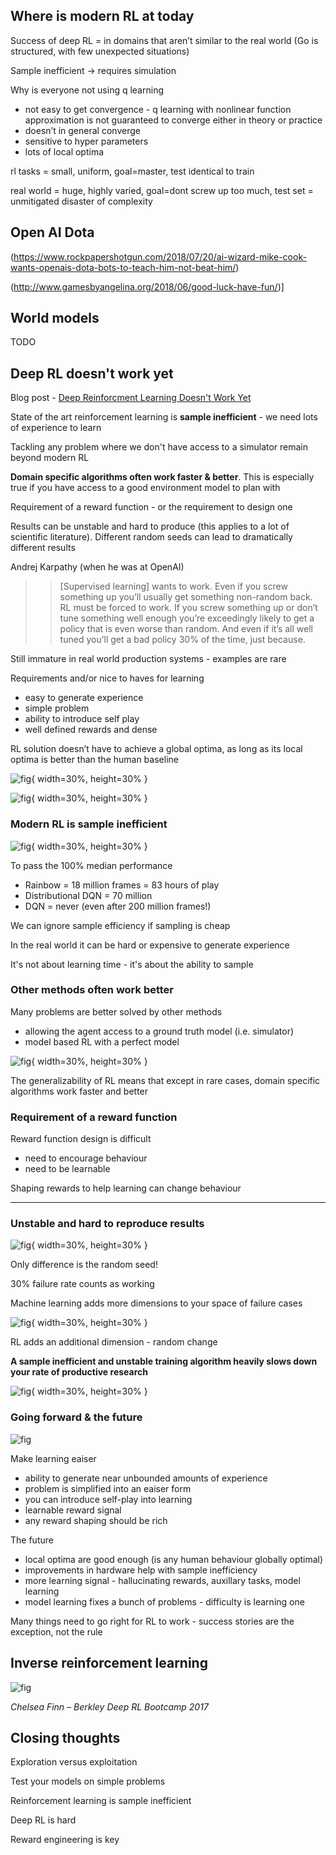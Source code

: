 ## Where is modern RL at today

Success of deep RL = in domains that aren’t similar to the real world (Go is structured, with few unexpected situations)

Sample inefficient -> requires simulation

Why is everyone not using q learning

- not easy to get convergence - q learning with nonlinear function approximation is not guaranteed to converge either in theory or practice
- doesn’t in general converge
- sensitive to hyper parameters
- lots of local optima

rl tasks = small, uniform, goal=master, test identical to train

real world = huge, highly varied, goal=dont screw up too much, test set = unmitigated disaster of complexity

## Open AI Dota

(https://www.rockpapershotgun.com/2018/07/20/ai-wizard-mike-cook-wants-openais-dota-bots-to-teach-him-not-beat-him/)

(http://www.gamesbyangelina.org/2018/06/good-luck-have-fun/)]

## World models

TODO

## Deep RL doesn't work yet

Blog post - [Deep Reinforcment Learning Doesn't Work Yet](https://www.alexirpan.com/2018/02/14/rl-hard.html)

State of the art reinforcement learning is **sample inefficient** - we need lots of experience to learn

Tackling any problem where we don't have access to a simulator remain beyond modern RL

**Domain specific algorithms often work faster & better**.  This is especially true if you have access to a good environment model to plan with

Requirement of a reward function - or the requirement to design one

Results can be unstable and hard to produce (this applies to a lot of scientific literature).  Different random seeds can lead to dramatically different results

Andrej Karpathy (when he was at OpenAI)
>>[Supervised learning] wants to work. Even if you screw something up you’ll usually get something non-random back. RL must be forced to work. If you screw something up or don’t tune something well enough you’re exceedingly likely to get a policy that is even worse than random. And even if it’s all well tuned you’ll get a bad policy 30% of the time, just because.

Still immature in real world production systems - examples are rare

Requirements and/or nice to haves for learning
- easy to generate experience
- simple problem
- ability to introduce self play
- well defined rewards and dense

RL solution doesn’t have to achieve a global optima, as long as its local optima is better than the human baseline

![fig](../../assets/images/section_8/work_intro.png){ width=30%, height=30% }

![fig](../../assets/images/section_8/work_bender.jpg){ width=30%, height=30% }

### Modern RL is sample inefficient

![fig](../../assets/images/section_4/rainbow_fig1.png){ width=30%, height=30% }

To pass the 100% median performance

- Rainbow = 18 million frames = 83 hours of play
- Distributional DQN = 70 million
- DQN = never (even after 200 million frames!)

We can ignore sample efficiency if sampling is cheap

In the real world it can be hard or expensive to generate experience

It's not about learning time - it's about the ability to sample

### Other methods often work better 

Many problems are better solved by other methods

- allowing the agent access to a ground truth model (i.e. simulator)
- model based RL with a perfect model

![fig](../../assets/images/section_8/work_atari.png){ width=30%, height=30% }

The generalizability of RL means that except in rare cases, domain specific algorithms work faster and better

### Requirement of a reward function 

Reward function design is difficult
- need to encourage behaviour
- need to be learnable

Shaping rewards to help learning can change behaviour

---
### Unstable and hard to reproduce results

![fig](../../assets/images/section_8/work_seeds.png){ width=30%, height=30% }

Only difference is the random seed!

30% failure rate counts as working

Machine learning adds more dimensions to your space of failure cases

![fig](../../assets/images/section_8/work_ml.png){ width=30%, height=30% }

RL adds an additional dimension - random change

**A sample inefficient and unstable training algorithm heavily slows down your rate of productive research**

![fig](../../assets/images/section_8/work_karpathy.png){ width=30%, height=30% }

### Going forward & the future

![fig](assets/images/section_8/work_research.png)

Make learning eaiser

- ability to generate near unbounded amounts of experience
- problem is simplified into an eaiser form
- you can introduce self-play into learning
- learnable reward signal
- any reward shaping should be rich

The future

- local optima are good enough (is any human behaviour globally optimal)
- improvements in hardware help with sample inefficiency
- more learning signal - hallucinating rewards, auxillary tasks, model learning
- model learning fixes a bunch of problems - difficulty is learning one

Many things need to go right for RL to work - success stories are the exception, not the rule

## Inverse reinforcement learning

![fig](assets/images/section_8/inverse_1.png)

*Chelsea Finn – Berkley Deep RL Bootcamp 2017*

## Closing thoughts

Exploration versus exploitation

Test your models on simple problems

Reinforcement learning is sample inefficient

Deep RL is hard

Reward engineering is key
